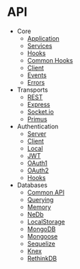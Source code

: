 # API

* Core
  * [Application](/api/application.md)
  * [Services](/api/services.md)
  * [Hooks](/api/hooks.md)
  * [Common Hooks](/api/hooks-common.md)
  * [Client](/api/client.md)
  * [Events](/api/events.md)
  * [Errors](/api/errors.md)
* Transports
  * [REST](/api/rest.md)
  * [Express](/api/express.md)
  * [Socket.io](/api/socketio.md)
  * [Primus](/api/primus.md)
* Authentication
  * [Server](/api/authentication/server.md)
  * [Client](/api/authentication/client.md)
  * [Local](/api/authentication/local.md)
  * [JWT](/api/authentication/jwt.md)
  * [OAuth1](/api/authentication/oauth1.md)
  * [OAuth2](/api/authentication/oauth2.md)
  * [Hooks](/api/authentication/hooks.md)
* Databases
  * [Common API](/api/databases/common.md)
  * [Querying](/api/databases/querying.md)
  * [Memory](/api/databases/memory.md)
  * [NeDb](/api/databases/nedb.md)
  * [LocalStorage](/api/databases/localstorage.md)
  * [MongoDB](/api/databases/mongodb.md)
  * [Mongoose](/api/databases/mongoose.md)
  * [Sequelize](/api/databases/sequelize.md)
  * [Knex](/api/databases/knexjs.md)
  * [RethinkDB](/api/databases/rethinkdb.md)
